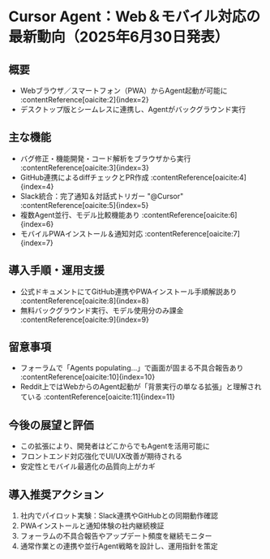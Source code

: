 # Cursor Agent：Web＆モバイル対応の最新動向（2025年6月30日発表）

## 概要
- Webブラウザ／スマートフォン（PWA）からAgent起動が可能に :contentReference[oaicite:2]{index=2}
- デスクトップ版とシームレスに連携し、Agentがバックグラウンド実行

## 主な機能
- バグ修正・機能開発・コード解析をブラウザから実行 :contentReference[oaicite:3]{index=3}
- GitHub連携によるdiffチェックとPR作成 :contentReference[oaicite:4]{index=4}
- Slack統合：完了通知＆対話式トリガー "@Cursor" :contentReference[oaicite:5]{index=5}
- 複数Agent並行、モデル比較機能あり :contentReference[oaicite:6]{index=6}
- モバイルPWAインストール＆通知対応 :contentReference[oaicite:7]{index=7}

## 導入手順・運用支援
- 公式ドキュメントにてGitHub連携やPWAインストール手順解説あり :contentReference[oaicite:8]{index=8}
- 無料バックグラウンド実行、モデル使用分のみ課金 :contentReference[oaicite:9]{index=9}

## 留意事項
- フォーラムで「Agents populating...」で画面が固まる不具合報告あり :contentReference[oaicite:10]{index=10}
- Reddit上ではWebからのAgent起動が「背景実行の単なる拡張」と理解されている :contentReference[oaicite:11]{index=11}

## 今後の展望と評価
- この拡張により、開発者はどこからでもAgentを活用可能に
- フロントエンド対応強化でUI/UX改善が期待される
- 安定性とモバイル最適化の品質向上がカギ

## 導入推奨アクション
1. 社内でパイロット実験：Slack連携やGitHubとの同期動作確認  
2. PWAインストールと通知体験の社内継続検証  
3. フォーラムの不具合報告やアップデート頻度を継続モニター  
4. 通常作業との連携や並行Agent戦略を設計し、運用指針を策定
